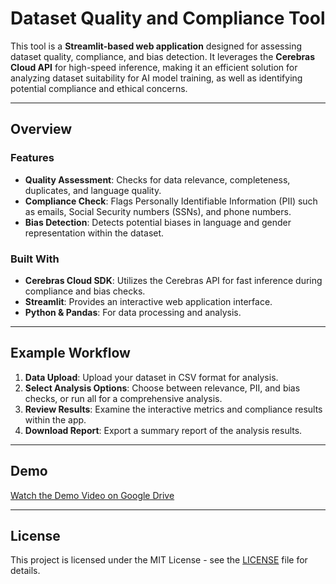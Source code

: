 # Dataset Quality and Compliance Tool

This tool is a **Streamlit-based web application** designed for assessing dataset quality, compliance, and bias detection. It leverages the **Cerebras Cloud API** for high-speed inference, making it an efficient solution for analyzing dataset suitability for AI model training, as well as identifying potential compliance and ethical concerns.

---

## Overview

### Features
- **Quality Assessment**: Checks for data relevance, completeness, duplicates, and language quality.
- **Compliance Check**: Flags Personally Identifiable Information (PII) such as emails, Social Security numbers (SSNs), and phone numbers.
- **Bias Detection**: Detects potential biases in language and gender representation within the dataset.

### Built With
- **Cerebras Cloud SDK**: Utilizes the Cerebras API for fast inference during compliance and bias checks.
- **Streamlit**: Provides an interactive web application interface.
- **Python & Pandas**: For data processing and analysis.

---

## Example Workflow

1. **Data Upload**: Upload your dataset in CSV format for analysis.
2. **Select Analysis Options**: Choose between relevance, PII, and bias checks, or run all for a comprehensive analysis.
3. **Review Results**: Examine the interactive metrics and compliance results within the app.
4. **Download Report**: Export a summary report of the analysis results.

---

## Demo

[Watch the Demo Video on Google Drive](https://drive.google.com/yourvideolink)

---

## License

This project is licensed under the MIT License - see the [LICENSE](LICENSE) file for details.
